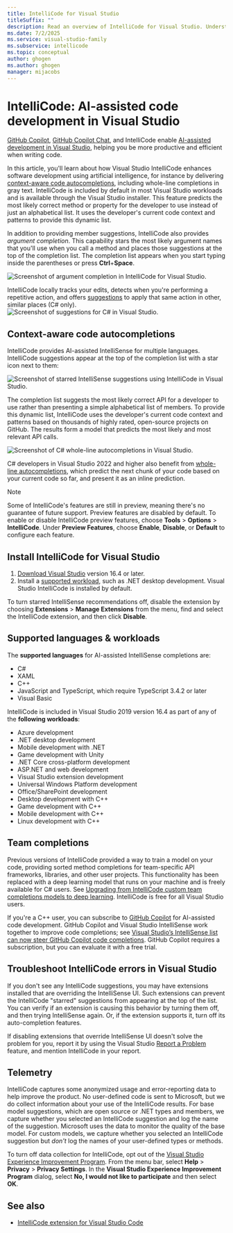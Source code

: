 ```yaml
---
title: IntelliCode for Visual Studio
titleSuffix: ""
description: Read an overview of IntelliCode for Visual Studio. Understand preview features, supported languages, prerequisites, troubleshooting issues, and telemetry.
ms.date: 7/2/2025
ms.service: visual-studio-family
ms.subservice: intellicode
ms.topic: conceptual
author: ghogen
ms.author: ghogen
manager: mijacobs
---
```

# IntelliCode: AI-assisted code development in Visual Studio

[GitHub Copilot](visual-studio-github-copilot-extension.md), [GitHub Copilot Chat](visual-studio-github-copilot-chat.md), and IntelliCode enable [AI-assisted development in Visual Studio](ai-assisted-development-visual-studio.md), helping you be more productive and efficient when writing code. 

In this article, you'll learn about how Visual Studio IntelliCode enhances software development using artificial intelligence, for instance by delivering [context-aware code autocompletions](#context-aware-code-autocompletions), including whole-line completions in gray text. IntelliCode is included by default in most Visual Studio workloads and is available through the Visual Studio installer. This feature predicts the most likely correct method or property for the developer to use instead of just an alphabetical list. It uses the developer's current code context and patterns to provide this dynamic list.

In addition to providing member suggestions, IntelliCode also provides *argument completion*. This capability stars the most likely argument names that you'll use when you call a method and places those suggestions at the top of the completion list. The completion list appears when you start typing inside the parentheses or press **Ctrl**+**Space**.

![Screenshot of argument completion in IntelliCode for Visual Studio.](media/intellicode/argument-completion.png)

IntelliCode locally tracks your edits, detects when you're performing a repetitive action, and offers [suggestions](intellicode-suggestions.md) to apply that same action in other, similar places (C# only).
  ![Screenshot of suggestions for C# in Visual Studio.](media/intellicode/refactorings-illustrated.png)

## Context-aware code autocompletions

IntelliCode provides AI-assisted IntelliSense for multiple languages. IntelliCode suggestions appear at the top of the completion list with a star icon next to them:

![Screenshot of starred IntelliSense suggestions using IntelliCode in Visual Studio.](media/intellicode/starred-intellisense-suggestions.png)

The completion list suggests the most likely correct API for a developer to use rather than presenting a simple alphabetical list of members. To provide this dynamic list, IntelliCode uses the developer's current code context and patterns based on thousands of highly rated, open-source projects on GitHub. The results form a model that predicts the most likely and most relevant API calls.

![Screenshot of C# whole-line autocompletions in Visual Studio.](media/intellicode/intellicode-visual-studio-whole-line-completions-small.png)

C# developers in Visual Studio 2022 and higher also benefit from [whole-line autocompletions](visual-studio-whole-line-completions.md), which predict the next chunk of your code based on your current code so far, and present it as an inline prediction. 

> [!NOTE]
> Some of IntelliCode's features are still in preview, meaning there's no guarantee of future support. Preview features are disabled by default. To enable or disable IntelliCode preview features, choose **Tools** > **Options** > **IntelliCode**. Under **Preview Features**, choose **Enable**, **Disable**, or **Default** to configure each feature.

## Install IntelliCode for Visual Studio

1. [Download Visual Studio](https://visualstudio.microsoft.com/downloads/?utm_medium=microsoft&utm_source=learn.microsoft.com&utm_campaign=inline+link&utm_content=download+vs2019) version 16.4 or later.
2. Install a [supported workload](#supported-languages--workloads), such as .NET desktop development. 
   Visual Studio IntelliCode is installed by default.

To turn starred IntelliSense recommendations off, disable the extension by choosing **Extensions** > **Manage Extensions** from the menu, find and select the IntelliCode extension, and then click **Disable**.

## Supported languages & workloads

The **supported languages** for AI-assisted IntelliSense completions are:

- C#
- XAML
- C++
- JavaScript and TypeScript, which require TypeScript 3.4.2 or later
- Visual Basic

IntelliCode is included in Visual Studio 2019 version 16.4 as part of any of the **following workloads**:

- Azure development
- .NET desktop development
- Mobile development with .NET
- Game development with Unity
- .NET Core cross-platform development
- ASP.NET and web development
- Visual Studio extension development
- Universal Windows Platform development
- Office/SharePoint development
- Desktop development with C++
- Game development with C++
- Mobile development with C++
- Linux development with C++
  
## Team completions

Previous versions of IntelliCode provided a way to train a model on your code, providing sorted method completions for team-specific API frameworks, libraries, and other user projects. This functionality has been replaced with a deep learning model that runs on your machine and is freely available for C# users. See [Upgrading from IntelliCode custom team completions models to deep learning](https://devblogs.microsoft.com/visualstudio/upgrading-from-intellicode-custom-team-completions-models-to-deep-learning/). IntelliCode is free for all Visual Studio users.

If you're a C++ user, you can subscribe to [GitHub Copilot](https://github.com/features/copilot) for AI-assisted code development. GitHub Copilot and Visual Studio IntelliSense work together to improve code completions; see [Visual Studio’s IntelliSense list can now steer GitHub Copilot code completions](https://devblogs.microsoft.com/visualstudio/github-copilot-visual-studio-intellisense/). GitHub Copilot requires a subscription, but you can evaluate it with a free trial.

## Troubleshoot IntelliCode errors in Visual Studio 

If you don't see any IntelliCode suggestions, you may have extensions installed that are overriding the IntelliSense UI. Such extensions can prevent the IntelliCode "starred" suggestions from appearing at the top of the list. You can verify if an extension is causing this behavior by turning them off, and then trying IntelliSense again. Or, if the extension supports it, turn off its auto-completion features.

If disabling extensions that override IntelliSense UI doesn't solve the problem for you, report it by using the Visual Studio [Report a Problem](how-to-report-a-problem-with-visual-studio.md) feature, and mention IntelliCode in your report.

## Telemetry

IntelliCode captures some anonymized usage and error-reporting data to help improve the product. No user-defined code is sent to Microsoft, but we do collect information about your use of the IntelliCode results.  For base model suggestions, which are open source or .NET types and members, we capture whether you selected an IntelliCode suggestion and log the name of the suggestion. Microsoft uses the data to monitor the quality of the base model. For custom models, we capture whether you selected an IntelliCode suggestion but *don't* log the names of your user-defined types or methods.

To turn off data collection for IntelliCode, opt out of the [Visual Studio Experience Improvement Program](visual-studio-experience-improvement-program.md). From the menu bar, select **Help** > **Privacy** > **Privacy Settings**. In the **Visual Studio Experience Improvement Program** dialog, select **No, I would not like to participate** and then select **OK**.

## See also

- [IntelliCode extension for Visual Studio Code](/visualstudio/intellicode/intellicode-visual-studio-code)
